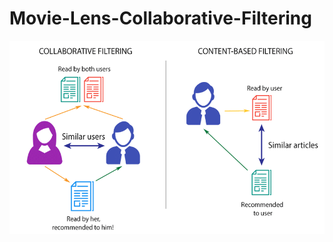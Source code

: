 # Movie-Lens-Collaborative-Filtering
![img](https://github.com/vishalbpatil1/Movie-Lens-Collaborative-Filtering/blob/main/img_.png)
